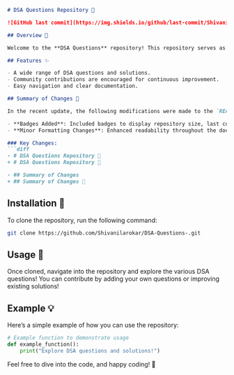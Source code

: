 ```markdown
# DSA Questions Repository 🚀

![GitHub last commit](https://img.shields.io/github/last-commit/Shivanilarokar/DSA-Questions-) ![GitHub issues](https://img.shields.io/github/issues/Shivanilarokar/DSA-Questions-) ![GitHub repo size](https://img.shields.io/github/repo-size/Shivanilarokar/DSA-Questions-)

## Overview 🌟

Welcome to the **DSA Questions** repository! This repository serves as a practice ground for Data Structures and Algorithms (DSA) questions. It contains a comprehensive collection of DSA questions along with their solutions to help developers practice and enhance their problem-solving skills. You are welcome to contribute by adding your own questions or improving existing solutions!

## Features ✨

- A wide range of DSA questions and solutions.
- Community contributions are encouraged for continuous improvement.
- Easy navigation and clear documentation.

## Summary of Changes 📝

In the recent update, the following modifications were made to the `README.md` file:

- **Badges Added**: Included badges to display repository size, last commit date, and open issues for better visibility.
- **Minor Formatting Changes**: Enhanced readability throughout the document.

### Key Changes:
```diff
- # DSA Questions Repository 🚀
+ # DSA Questions Repository 📖

- ## Summary of Changes
+ ## Summary of Changes 📝
```

## Installation 🔧

To clone the repository, run the following command:
```bash
git clone https://github.com/Shivanilarokar/DSA-Questions-.git
```

## Usage 📖

Once cloned, navigate into the repository and explore the various DSA questions! You can contribute by adding your own questions or improving existing solutions!

## Example 💡

Here’s a simple example of how you can use the repository:
```python
# Example function to demonstrate usage
def example_function():
    print("Explore DSA questions and solutions!")
```

Feel free to dive into the code, and happy coding! 🎉
```